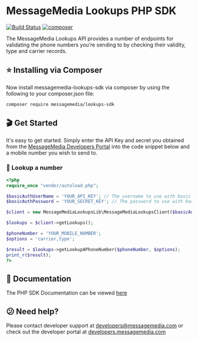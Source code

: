 # MessageMedia Lookups PHP SDK
[![Build Status](https://travis-ci.org/messagemedia/lookups-php-sdk.svg?branch=master)](https://travis-ci.org/messagemedia/lookups-php-sdk)
[![composer](https://badge.fury.io/ph/messagemedia%2Flookups-sdk.svg)](https://packagist.org/packages/messagemedia/lookups-sdk)

The MessageMedia Lookups API provides a number of endpoints for validating the phone numbers you’re sending to by checking their validity, type and carrier records.

## ⭐️ Installing via Composer
Now install messagemedia-lookups-sdk via composer by using the following to your composer.json file:
```
composer require messagemedia/lookups-sdk
```

## 🎬 Get Started
It's easy to get started. Simply enter the API Key and secret you obtained from the [MessageMedia Developers Portal](https://developers.messagemedia.com) into the code snippet below and a mobile number you wish to send to.

### 👀 Lookup a number
```php
<?php
require_once "vendor/autoload.php";

$basicAuthUserName = 'YOUR_API_KEY'; // The username to use with basic authentication
$basicAuthPassword = 'YOUR_SECRET_KEY'; // The password to use with basic authentication

$client = new MessageMediaLookupsLib\MessageMediaLookupsClient($basicAuthUserName, $basicAuthPassword);

$lookups = $client->getLookups();

$phoneNumber = 'YOUR_MOBILE_NUMBER';
$options = 'carrier,type';

$result = $lookups->getLookupAPhoneNumber($phoneNumber, $options);
print_r($result);
?>
```

## 📕 Documentation
The PHP SDK Documentation can be viewed [here](DOCUMENTATION.md)

## 😕 Need help?
Please contact developer support at developers@messagemedia.com or check out the developer portal at [developers.messagemedia.com](https://developers.messagemedia.com/)
